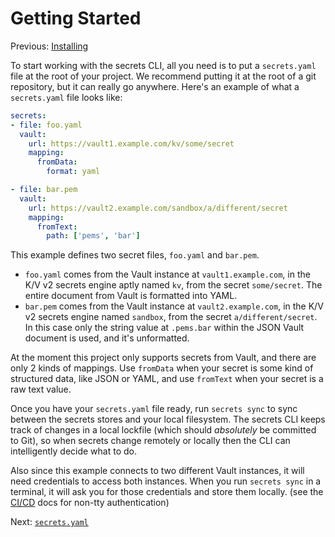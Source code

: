 # Getting Started
Previous: [Installing](./0-installing.md)

To start working with the secrets CLI, all you need is to put a `secrets.yaml` file at the root of your project. We recommend putting it at the root of a git repository, but it can really go anywhere. Here's an example of what a `secrets.yaml` file looks like:

```yaml
secrets:
- file: foo.yaml
  vault:
    url: https://vault1.example.com/kv/some/secret
    mapping:
      fromData:
        format: yaml

- file: bar.pem
  vault:
    url: https://vault2.example.com/sandbox/a/different/secret
    mapping:
      fromText:
        path: ['pems', 'bar']
```

This example defines two secret files, `foo.yaml` and `bar.pem`.
* `foo.yaml` comes from the Vault instance at `vault1.example.com`, in the K/V v2 secrets engine aptly named `kv`, from the secret `some/secret`. The entire document from Vault is formatted into YAML.
* `bar.pem` comes from the Vault instance at `vault2.example.com`, in the K/V v2 secrets engine named `sandbox`, from the secret `a/different/secret`. In this case only the string value at `.pems.bar` within the JSON Vault document is used, and it's unformatted.

At the moment this project only supports secrets from Vault, and there are only 2 kinds of mappings. Use `fromData` when your secret is some kind of structured data, like JSON or YAML, and use `fromText` when your secret is a raw text value.

Once you have your `secrets.yaml` file ready, run `secrets sync` to sync between the secrets stores and your local filesystem. The secrets CLI keeps track of changes in a local lockfile (which should _absolutely_ be committed to Git), so when secrets change remotely or locally then the CLI can intelligently decide what to do.

Also since this example connects to two different Vault instances, it will need credentials to access both instances. When you run `secrets sync` in a terminal, it will ask you for those credentials and store them locally. (see the [CI/CD](./4-cicd.md#external-auth) docs for non-tty authentication)

Next: [`secrets.yaml`](./2-secrets-yaml.md)
